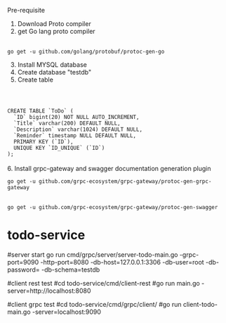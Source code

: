 Pre-requisite
1. Download Proto compiler
2. get Go lang proto compiler 
<br/>
<code>go get -u github.com/golang/protobuf/protoc-gen-go</code>

3. Install MYSQL database
4. Create database "testdb"
5. Create table 
<code>
<br/>
CREATE TABLE `ToDo` (
  `ID` bigint(20) NOT NULL AUTO_INCREMENT,
  `Title` varchar(200) DEFAULT NULL,
  `Description` varchar(1024) DEFAULT NULL,
  `Reminder` timestamp NULL DEFAULT NULL,
  PRIMARY KEY (`ID`),
  UNIQUE KEY `ID_UNIQUE` (`ID`)
);
</code>
<br/>
6. Install grpc-gateway and swagger documentation generation plugin
<br/>
<code>
go get -u github.com/grpc-ecosystem/grpc-gateway/protoc-gen-grpc-gateway
</code>
<br/>
<code>
go get -u github.com/grpc-ecosystem/grpc-gateway/protoc-gen-swagger
</code>


# todo-service
#server start
go run cmd/grpc/server/server-todo-main.go -grpc-port=9090 -http-port=8080 -db-host=127.0.0.1:3306 -db-user=root -db-password=<pass> -db-schema=testdb

#client rest test
#cd todo-service/cmd/client-rest
#go run main.go -server=http://localhost:8080

#client grpc test
#cd todo-service/cmd/grpc/client/
#go run client-todo-main.go -server=localhost:9090
